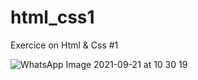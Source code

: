 # html_css1
Exercice on Html &amp; Css #1


![WhatsApp Image 2021-09-21 at 10 30 19](https://user-images.githubusercontent.com/38218365/134206528-a1618a74-714c-4a2d-8b3e-fa9c2931f327.jpeg)
